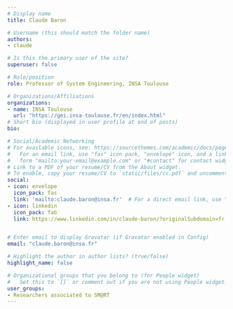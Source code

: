 ```yaml
---
# Display name
title: Claude Baron

# Username (this should match the folder name)
authors:
- claude

# Is this the primary user of the site?
superuser: false

# Role/position
role: Professor of System Engineering, INSA Toulouse

# Organizations/Affiliations
organizations:
- name: INSA Toulouse
  url: "https://gei.insa-toulouse.fr/en/index.html"
# Short bio (displayed in user profile at end of posts)
bio: 

# Social/Academic Networking
# For available icons, see: https://sourcethemes.com/academic/docs/page-builder/#icons
#   For an email link, use "fas" icon pack, "envelope" icon, and a link in the
#   form "mailto:your-email@example.com" or "#contact" for contact widget.
# Link to a PDF of your resume/CV from the About widget.
# To enable, copy your resume/CV to `static/files/cv.pdf` and uncomment the lines below.
social:
- icon: envelope
  icon_pack: fas
  link: 'mailto:claude.baron@insa.fr'  # For a direct email link, use "mailto:test@example.org".
- icon: linkedin
  icon_pack: fab
  link: https://www.linkedin.com/in/claude-baron/?originalSubdomain=fr


# Enter email to display Gravatar (if Gravatar enabled in Config)
email: "claude.baron@insa.fr"

# Highlight the author in author lists? (true/false)
highlight_name: false

# Organizational groups that you belong to (for People widget)
#   Set this to `[]` or comment out if you are not using People widget.
user_groups:
- Researchers associated to SM@RT
---
```

